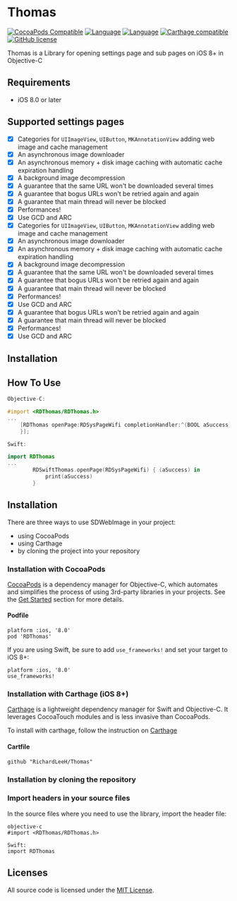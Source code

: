 # Thomas
[![CocoaPods Compatible](https://img.shields.io/badge/Release-v0.0.5-green.svg)](https://img.shields.io/badge/Release-v0.0.5-green.svg)
[![Language](https://img.shields.io/badge/Language-Objective--C-brightgreen.svg)](https://raw.githubusercontent.com/Richardlihui/iOSOpenSysSettings/master/LICENSE)
[![Language](https://img.shields.io/badge/Language-Swift-brightgreen.svg)](https://raw.githubusercontent.com/Richardlihui/iOSOpenSysSettings/master/LICENSE)
[![Carthage compatible](https://img.shields.io/badge/Carthage-compatible-4BC51D.svg?style=flat)](https://github.com/Carthage/Carthage)
[![GitHub license](https://img.shields.io/badge/license-MIT-blue.svg)](https://raw.githubusercontent.com/Richardlihui/iOSOpenSysSettings/master/LICENSE)

Thomas is a Library for opening settings page and sub pages on iOS 8+ in Objective-C

## Requirements

- iOS 8.0 or later

## Supported settings pages

- [x] Categories for `UIImageView`, `UIButton`, `MKAnnotationView` adding web image and cache management
- [x] An asynchronous image downloader
- [x] An asynchronous memory + disk image caching with automatic cache expiration handling
- [x] A background image decompression
- [x] A guarantee that the same URL won't be downloaded several times
- [x] A guarantee that bogus URLs won't be retried again and again
- [x] A guarantee that main thread will never be blocked
- [x] Performances!
- [x] Use GCD and ARC
- [x] Categories for `UIImageView`, `UIButton`, `MKAnnotationView` adding web image and cache management
- [x] An asynchronous image downloader
- [x] An asynchronous memory + disk image caching with automatic cache expiration handling
- [x] A background image decompression
- [x] A guarantee that the same URL won't be downloaded several times
- [x] A guarantee that bogus URLs won't be retried again and again
- [x] A guarantee that main thread will never be blocked
- [x] Performances!
- [x] Use GCD and ARC
- [x] A guarantee that bogus URLs won't be retried again and again
- [x] A guarantee that main thread will never be blocked
- [x] Performances!
- [x] Use GCD and ARC

## Installation

## How To Use

```objective-c
Objective-C:

#import <RDThomas/RDThomas.h>
...
    [RDThomas openPage:RDSysPageWifi completionHandler:^(BOOL aSuccess) {
    }];
```

```Swift
Swift:

import RDThomas
...
        RDSwiftThomas.openPage(RDSysPageWifi) { (aSuccess) in
            print(aSuccess)
        }
```

Installation
------------

There are three ways to use SDWebImage in your project:
- using CocoaPods
- using Carthage
- by cloning the project into your repository

### Installation with CocoaPods

[CocoaPods](http://cocoapods.org/) is a dependency manager for Objective-C, which automates and simplifies the process of using 3rd-party libraries in your projects. See the [Get Started](http://cocoapods.org/#get_started) section for more details.

#### Podfile
```
platform :ios, '8.0'
pod 'RDThomas'
```

If you are using Swift, be sure to add `use_frameworks!` and set your target to iOS 8+:
```
platform :ios, '8.0'
use_frameworks!
```

### Installation with Carthage (iOS 8+)

[Carthage](https://github.com/Carthage/Carthage) is a lightweight dependency manager for Swift and Objective-C. It leverages CocoaTouch modules and is less invasive than CocoaPods.

To install with carthage, follow the instruction on [Carthage](https://github.com/Carthage/Carthage)

#### Cartfile
```
github "RichardLeeH/Thomas"
```

### Installation by cloning the repository


### Import headers in your source files

In the source files where you need to use the library, import the header file:

```
objective-c
#import <RDThomas/RDThomas.h>
```
```
Swift:
import RDThomas
```
## Licenses

All source code is licensed under the [MIT License](https://raw.github.com/rs/SDWebImage/master/LICENSE).

